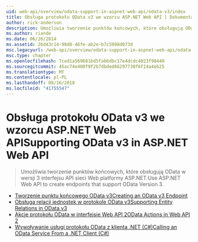 ```yaml
---
uid: web-api/overview/odata-support-in-aspnet-web-api/odata-v3/index
title: Obsługa protokołu OData v3 we wzorcu ASP.NET Web API | Dokumentacja firmy Microsoft
author: rick-anderson
description: Umożliwia tworzenie punktów końcowych, które obsługują OData w wersji 3 interfejsu API sieci Web platformy ASP.NET.
ms.author: riande
ms.date: 06/26/2014
ms.assetid: 26d43c14-98d8-46fe-ab2e-b7c5998d073d
msc.legacyurl: /web-api/overview/odata-support-in-aspnet-web-api/odata-v3
msc.type: chapter
ms.openlocfilehash: 7ced1a569681bd5fab6dbc17e4dcdc4023f98440
ms.sourcegitcommit: 45ac74e400f9f2b7dbded66297730f6f14a4eb25
ms.translationtype: MT
ms.contentlocale: pl-PL
ms.lasthandoff: 08/16/2018
ms.locfileid: "41755547"
---
```

<a name="supporting-odata-v3-in-aspnet-web-api"></a><span data-ttu-id="c21e0-103">Obsługa protokołu OData v3 we wzorcu ASP.NET Web API</span><span class="sxs-lookup"><span data-stu-id="c21e0-103">Supporting OData v3 in ASP.NET Web API</span></span>
====================
> <span data-ttu-id="c21e0-104">Umożliwia tworzenie punktów końcowych, które obsługują OData w wersji 3 interfejsu API sieci Web platformy ASP.NET.</span><span class="sxs-lookup"><span data-stu-id="c21e0-104">Use ASP.NET Web API to create endpoints that support OData Version 3.</span></span>


- [<span data-ttu-id="c21e0-105">Tworzenie punktu końcowego OData v3</span><span class="sxs-lookup"><span data-stu-id="c21e0-105">Creating an OData v3 Endpoint</span></span>](creating-an-odata-endpoint.md)
- [<span data-ttu-id="c21e0-106">Obsługa relacji jednostek w protokole OData v3</span><span class="sxs-lookup"><span data-stu-id="c21e0-106">Supporting Entity Relations in OData v3</span></span>](working-with-entity-relations.md)
- [<span data-ttu-id="c21e0-107">Akcje protokołu OData w interfejsie Web API 2</span><span class="sxs-lookup"><span data-stu-id="c21e0-107">OData Actions in Web API 2</span></span>](odata-actions.md)
- [<span data-ttu-id="c21e0-108">Wywoływanie usługi protokołu OData z klienta .NET (C#)</span><span class="sxs-lookup"><span data-stu-id="c21e0-108">Calling an OData Service From a .NET Client (C#)</span></span>](calling-an-odata-service-from-a-net-client.md)
